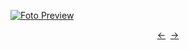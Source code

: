 [![Foto Preview](preview/n378.avif)](https://20essentials.github.io/project-000-378)

<div align="center" style="display: flex; justify-content: center;">
  <a  href="https://github.com/20essentials/project-000-377" target="_blank">&#8592;</a>
  &nbsp;&nbsp;
  <a  href="https://github.com/20essentials/project-000-379" target="_blank">&#8594;</a>
</div>
